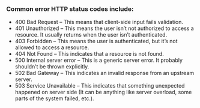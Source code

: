 ### Common error HTTP status codes include:

* 400 Bad Request – This means that client-side input fails validation.
* 401 Unauthorized – This means the user isn’t not authorized to access a resource. It usually returns when the user isn’t authenticated.
* 403 Forbidden – This means the user is authenticated, but it’s not allowed to access a resource.
* 404 Not Found – This indicates that a resource is not found.
* 500 Internal server error – This is a generic server error. It probably shouldn’t be thrown explicitly.
* 502 Bad Gateway – This indicates an invalid response from an upstream server.
* 503 Service Unavailable – This indicates that something unexpected happened on server side (It can be anything like server overload, some parts of the system failed, etc.).

